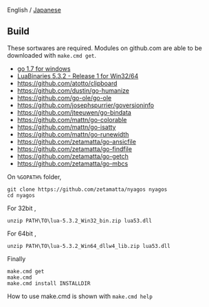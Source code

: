 English / [Japanese](./10-Build_ja.md)

Build
-----

These sortwares are required.
Modules on github.com are able to be downloaded with `make.cmd get`.

* [go 1.7 for windows](http://golang.org)
* [LuaBinaries 5.3.2 - Release 1 for Win32/64](http://luabinaries.sourceforge.net/download.html)
* https://github.com/atotto/clipboard
* https://github.com/dustin/go-humanize
* https://github.com/go-ole/go-ole
* https://github.com/josephspurrier/goversioninfo
* https://github.com/jteeuwen/go-bindata
* https://github.com/mattn/go-colorable
* https://github.com/mattn/go-isatty
* https://github.com/mattn/go-runewidth
* https://github.com/zetamatta/go-ansicfile
* https://github.com/zetamatta/go-findfile
* https://github.com/zetamatta/go-getch
* https://github.com/zetamatta/go-mbcs

On `%GOPATH%` folder,

    git clone https://github.com/zetamatta/nyagos nyagos
    cd nyagos

For 32bit ,

    unzip PATH\TO\lua-5.3.2_Win32_bin.zip lua53.dll

For 64bit ,

    unzip PATH\TO\lua-5.3.2_Win64_dllw4_lib.zip lua53.dll

Finally

    make.cmd get
    make.cmd
    make.cmd install INSTALLDIR

How to use make.cmd is shown with `make.cmd help`
